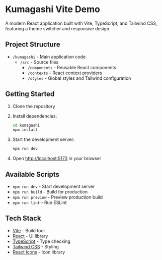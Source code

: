 # Kumagashi Vite Demo

A modern React application built with Vite, TypeScript, and Tailwind CSS, featuring a theme switcher and responsive design.

## Project Structure

- `/kumagashi` - Main application code
  - `/src` - Source files
    - `/components` - Reusable React components
    - `/contexts` - React context providers
    - `/styles` - Global styles and Tailwind configuration

## Getting Started

1. Clone the repository

2. Install dependencies:

   ```bash
   cd kumagashi
   npm install
   ```

3. Start the development server:

   ```bash
   npm run dev
   ```

4. Open [http://localhost:5173](http://localhost:5173) in your browser

## Available Scripts

- `npm run dev` - Start development server
- `npm run build` - Build for production
- `npm run preview` - Preview production build
- `npm run lint` - Run ESLint

## Tech Stack

- [Vite](https://vitejs.dev/) - Build tool
- [React](https://reactjs.org/) - UI library
- [TypeScript](https://www.typescriptlang.org/) - Type checking
- [Tailwind CSS](https://tailwindcss.com/) - Styling
- [React Icons](https://react-icons.github.io/react-icons/) - Icon library